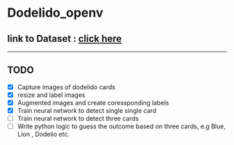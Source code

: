 # Dodelido_openv
## link to Dataset : [click here](https://drive.google.com/file/d/1neRs9rxjZBj3Mgrhrn2yiH2G3o-cbTla/view?usp=sharing)
---
## TODO
- [X] Capture images of dodelido cards 
- [x] resize and label images 
- [x] Augmented images and create coressponding labels 
- [x] Train neural network to detect single single card
- [ ] Train neural network to detect three cards 
- [ ] Write python logic to guess the outcome based on three cards, e.g Blue, Lion , Dodelio etc. 
